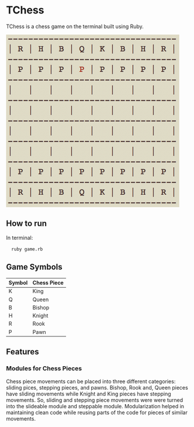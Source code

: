 # TChess
TChess is a chess game on the terminal built using Ruby.

![Screenshot of Chess](screenshot.png)

## How to run
In terminal:
```
  ruby game.rb
```

## Game Symbols
| Symbol  | Chess Piece |
| ------------- | ------------- |
| K  | King  |
| Q  | Queen  |
| B  | Bishop  |
| H  | Knight  |
| R  | Rook  |
| P  | Pawn  |

## Features
### Modules for Chess Pieces
Chess piece movements can be placed into three different categories: sliding pices, stepping pieces, and pawns.  Bishop, Rook and, Queen pieces have sliding movements while Knight and King pieces have stepping movements.  So, sliding and stepping piece movements were were turned into the slideable module and steppable module.  Modularization helped in maintaining clean code while reusing parts of the code for pieces of similar movements.
